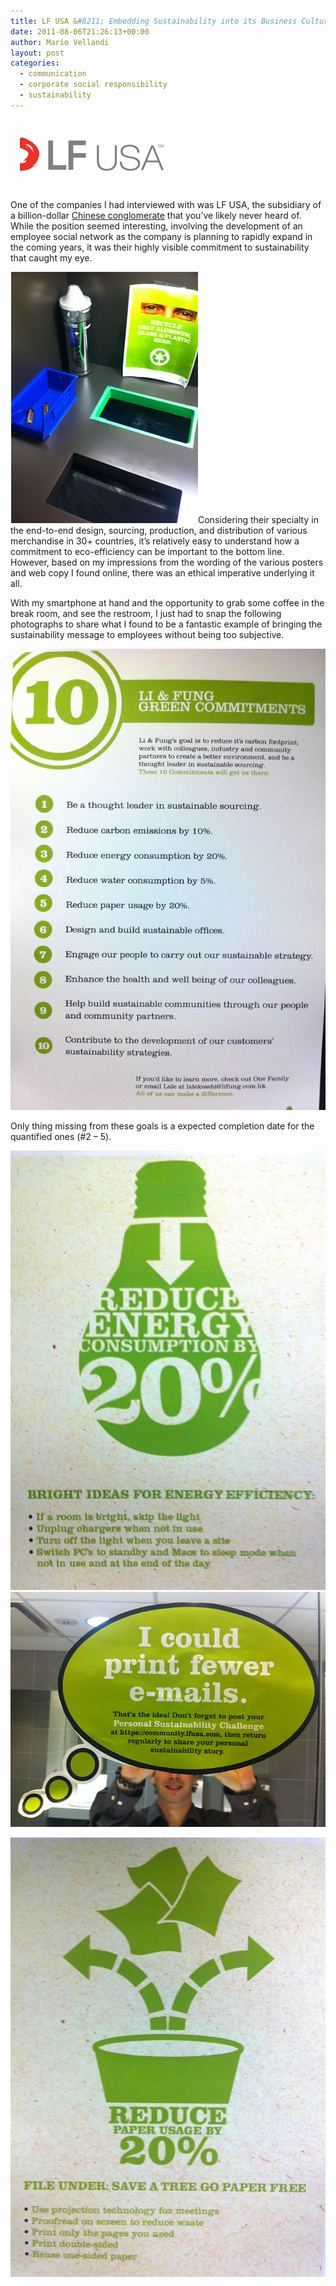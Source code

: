 ```yaml
---
title: LF USA &#8211; Embedding Sustainability into its Business Culture
date: 2011-08-06T21:26:13+00:00
author: Mario Vellandi
layout: post
categories:
  - communication
  - corporate social responsibility
  - sustainability
---
```

<img class="size-full wp-image-7244 alignleft" style="margin: 15px;" src="../wp-content/uploads/2011/08/lif-fung-usa-logo.gif" alt="li fung usa logo" width="230" height="81" />

One of the companies I had interviewed with was LF USA, the subsidiary of a billion-dollar [Chinese conglomerate](http://www.lifunggroup.com/eng/global/home.php) that you&#8217;ve likely never heard of. While the position seemed interesting, involving the development of an employee social network as the company is planning to rapidly expand in the coming years, it was their highly visible commitment to sustainability that caught my eye.

<img src="../wp-content/uploads/2011/08/LFUSA-sustainability-break-room-recycling.jpg" />Considering their specialty in the end-to-end design, sourcing, production, and distribution of various merchandise in 30+ countries, it&#8217;s relatively easy to understand how a commitment to eco-efficiency can be important to the bottom line. However, based on my impressions from the wording of the various posters and web copy I found online, there was an ethical imperative underlying it all.

With my smartphone at hand and the opportunity to grab some coffee in the break room, and see the restroom, I just had to snap the following photographs to share what I found to be a fantastic example of bringing the sustainability message to employees without being too subjective.

<img src="../wp-content/uploads/2011/08/LFUSA-ten-sustainability-commitments.jpg" />

Only thing missing from these goals is a expected completion date for the quantified ones (#2 &#8211; 5).

<img src="../wp-content/uploads/2011/08/LFUSA-sustainability-energy-reduction-goal.jpg" />

<img src="../wp-content/uploads/2011/08/LFUSA-sustainability-bathroom-message.jpg" />

[<img src="../wp-content/uploads/2011/08/LFUSA-sustainability-paper-use-goal.jpg" />](../wp-content/uploads/2011/08/LFUSA-sustainability-paper-use-goal.jpg)
